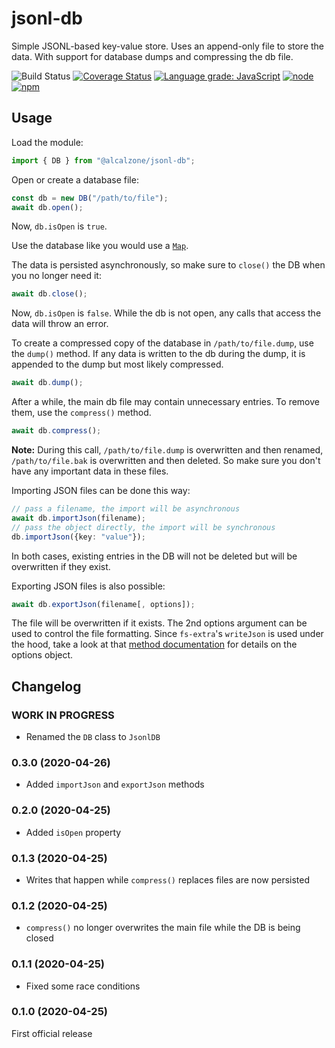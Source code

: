 # jsonl-db

Simple JSONL-based key-value store. Uses an append-only file to store the data. With support for database dumps and compressing the db file.

![Build Status](https://action-badges.now.sh/AlCalzone/jsonl-db)
[![Coverage Status](https://img.shields.io/coveralls/github/AlCalzone/jsonl-db.svg)](https://coveralls.io/github/AlCalzone/jsonl-db)
[![Language grade: JavaScript](https://img.shields.io/lgtm/grade/javascript/g/AlCalzone/jsonl-db.svg?logo=lgtm&logoWidth=18)](https://lgtm.com/projects/g/AlCalzone/jsonl-db/context:javascript)
[![node](https://img.shields.io/node/v/@alcalzone/jsonl-db.svg) ![npm](https://img.shields.io/npm/v/@alcalzone/jsonl-db.svg)](https://www.npmjs.com/package/@alcalzone/jsonl-db)


## Usage

Load the module:

```ts
import { DB } from "@alcalzone/jsonl-db";
```

Open or create a database file:

```ts
const db = new DB("/path/to/file");
await db.open();
```
Now, `db.isOpen` is `true`.

Use the database like you would use a [`Map`](https://developer.mozilla.org/en-US/docs/Web/JavaScript/Reference/Global_Objects/Map).

The data is persisted asynchronously, so make sure to `close()` the DB when you no longer need it:

```ts
await db.close();
```
Now, `db.isOpen` is `false`. While the db is not open, any calls that access the data will throw an error.

To create a compressed copy of the database in `/path/to/file.dump`, use the `dump()` method. If any data is written to the db during the dump, it is appended to the dump but most likely compressed.

```ts
await db.dump();
```

After a while, the main db file may contain unnecessary entries. To remove them, use the `compress()` method.

```ts
await db.compress();
```

**Note:** During this call, `/path/to/file.dump` is overwritten and then renamed, `/path/to/file.bak` is overwritten and then deleted. So make sure you don't have any important data in these files.

Importing JSON files can be done this way:
```ts
// pass a filename, the import will be asynchronous
await db.importJson(filename);
// pass the object directly, the import will be synchronous
db.importJson({key: "value"});
```
In both cases, existing entries in the DB will not be deleted but will be overwritten if they exist.

Exporting JSON files is also possible:
```ts
await db.exportJson(filename[, options]);
```
The file will be overwritten if it exists. The 2nd options argument can be used to control the file formatting. Since `fs-extra`'s `writeJson` is used under the hood, take a look at that [method documentation](https://github.com/jprichardson/node-fs-extra/blob/master/docs/writeJson.md) for details on the options object.

## Changelog

<!--
	Placeholder for next release:
	### __WORK IN PROGRESS__
-->

### __WORK IN PROGRESS__
* Renamed the `DB` class to `JsonlDB`

### 0.3.0 (2020-04-26)
* Added `importJson` and `exportJson` methods

### 0.2.0 (2020-04-25)
* Added `isOpen` property

### 0.1.3 (2020-04-25)
* Writes that happen while `compress()` replaces files are now persisted

### 0.1.2 (2020-04-25)
* `compress()` no longer overwrites the main file while the DB is being closed

### 0.1.1 (2020-04-25)
* Fixed some race conditions

### 0.1.0 (2020-04-25)
First official release
